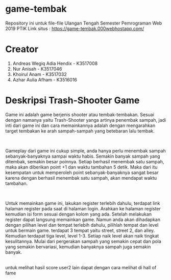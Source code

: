 # game-tembak
 Repository ini untuk file-file Ulangan Tengah Semester Pemrograman Web 2019 PTIK
 Link situs : https://game-tembak.000webhostapp.com/

# Creator
1. Andreas Wegiq Adia Hendix - K3517008 
2. Nur Anisah - K3517046
3. Khoirul Anam - K3517032
4. Azhar Aulia Afham - K3516016


# Deskripsi Trash-Shooter Game
Game ini adalah game berjenis shooter atau tembak-tembakan. Sesuai dengan namanya yaitu Trash-Shooter yanga artinya penembak sampah, jadi inti dari game ini dan cara memainkannya adalah dengan mengarahkan target tembakan ke arah sampah-sampah yang betebaran lalu tembak. 

<br/>

Gameplay dari game ini cukup simple, anda hanya perlu menembak sampah sebanyak-banyaknya sampai waktu habis. Semakin banyak sampah yang ditembak, semakin besar poinnya. Setiap berhasil menembak satu sampah, maka akan diberikan point +1 dan waktu tambahan 5 detik. Maka dari itu kesempatan untuk memperoleh point sebanyak-banyaknya sangat besar karena dengan berhasil menembak satu sampah, akan mendapat waktu tambahan. 

<br/>

Untuk memainkan game ini, lakukan register terlebih dahulu, terdapat link halaman register pada saat di halaman login. Arahkan ke halaman register kemudian isi form sesuai dengan kolom yang ada. Setelah melakukan register dapat langsung memainkan game. Namun anda akan dihadapkan dengan pilihan level dan tempat terlebih dahulu, pilihlah tempat dan level untuk bermain game. terdapat 3 tempat yaitu street, street 2, dan alley. Kemudian terdapat tiga level, level 1-3. Setiap naik level akan naik tingkat kesulitannya. Mulai dari pergerakan sampah yang semakin cepat dan pola yang semakin bervariasi, kemudian banyaknya sampah juga semakin banyak. 


<br/> untuk melihat hasil score user2 lain dapat dengan cara melihat di hall of fame

